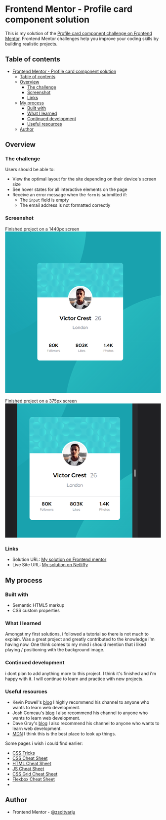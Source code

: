 

# Frontend Mentor - Profile card component solution

This is my solution of the [Profile card component challenge on Frontend Mentor](https://www.frontendmentor.io/challenges/base-apparel-coming-soon-page-5d46b47f8db8a7063f9331a0). Frontend Mentor challenges help you improve your coding skills by building realistic projects. 

## Table of contents

- [Frontend Mentor - Profile card component solution](#frontend-mentor---profile-card-component-solution)
  - [Table of contents](#table-of-contents)
  - [Overview](#overview)
    - [The challenge](#the-challenge)
    - [Screenshot](#screenshot)
    - [Links](#links)
  - [My process](#my-process)
    - [Built with](#built-with)
    - [What I learned](#what-i-learned)
    - [Continued development](#continued-development)
    - [Useful resources](#useful-resources)
  - [Author](#author)


## Overview

### The challenge

Users should be able to:

- View the optimal layout for the site depending on their device's screen size
- See hover states for all interactive elements on the page
- Receive an error message when the `form` is submitted if:
  - The `input` field is empty
  - The email address is not formatted correctly

### Screenshot

Finished project on a 1440px screen
![Design preview for the Profile card component coding challenge 1440px](Computer.PNG)

Finished project on a 375px screen
<br />
![Design preview for the Profile card component coding challenge 375px](phone.PNG)

### Links

- Solution URL: [My solution on Frontend mentor](https://your-solution-url.com)
- Live Site URL: [My solution on Netliffy](https://superb-cassata-230b79.netlify.app/)

## My process

### Built with

- Semantic HTML5 markup
- CSS custom properties


### What I learned

Amongst my first solutions, i followed a tutorial so there is not much to explain. Was a great project and greatly contributed to the knowledge i'm having now. One think comes to my mind i should mention that i liked playing / positioning with the background image.
### Continued development

i dont plan to add anything more to this project. I think it's finished and i'm happy with it. I will continue to learn and practice with new projects.

### Useful resources

- Kevin Powell's  [blog](https://www.kevinpowell.co/) I highly recommend his channel to anyone who wants to learn web development.
- Josh Comeau's [blog](https://www.joshwcomeau.com/) I also recommend his channel to anyone who wants to learn web development.
- Dave Gray's [blog](https://daveceddia.com/) I also recommend his channel to anyone who wants to learn web development.
- [MDN](https://developer.mozilla.org/en-US/) I think this is the best place to look up things.

Some pages i wish i could find earlier:
- [CSS Tricks](https://css-tricks.com/)
- [CSS Cheat Sheet](https://htmlcheatsheet.com/css/)
- [HTML Cheat Sheet](https://htmlcheatsheet.com/)
- [JS Cheat Sheet](https://htmlcheatsheet.com/js/)
- [CSS Grid Cheat Sheet](https://grid.malven.co/)
- [Flexbox Cheat Sheet](https://flexbox.malven.co/)
- 

## Author

- Frontend Mentor - [@zsoltvarju](https://www.frontendmentor.io/profile/zsoltvarju)
